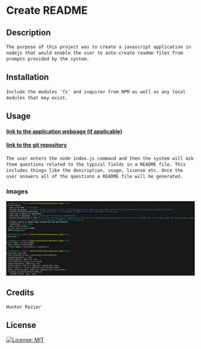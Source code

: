 # Create README

  ## Description 
    The purpose of this project was to create a javascript application in nodejs that would enable the user to auto-create readme files from prompts provided by the system.

  ## Installation
    Include the modules 'fs' and inquirer from NPM as well as any local modules that may exist.

  ## Usage

  #### [link to the application webpage (if applicable)]()
  #### [link to the git repository](https://github.com/rozierhj/nodeJS.readMe)

    The user enters the node index.js command and then the system will ask them questions related to the typical fields in a README file. This includes things like the description, usage, license etc. Once the user answers all of the questions a README file will be generated.

  ### Images

  ![Example](./assets/systemInputs.png)

  ## Credits
    Hunter Rozier

  ## License
  [![License: MIT](https://img.shields.io/badge/License-MIT-yellow.svg)](https://opensource.org/licenses/MIT)
  
